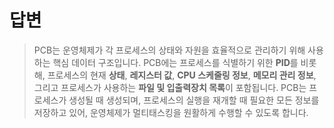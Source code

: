 
# 답변
> PCB는 운영체제가 각 프로세스의 상태와 자원을 효율적으로 관리하기 위해 사용하는 핵심 데이터 구조입니다. PCB에는 프로세스를 식별하기 위한 **PID**를 비롯해, 프로세스의 현재 **상태**, **레지스터 값**, **CPU 스케줄링 정보**, **메모리 관리 정보**, 그리고 프로세스가 사용하는 **파일 및 입출력장치 목록**이 포함됩니다. PCB는 프로세스가 생성될 때 생성되며, 프로세스의 실행을 재개할 때 필요한 모든 정보를 저장하고 있어, 운영체제가 멀티태스킹을 원활하게 수행할 수 있도록 합니다.

